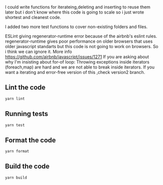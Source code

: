 I could write functions for iterateing,deleting and inserting to reuse them later but i don't know where this code is going to scale so i just wrote shortest and cleanest code.

I added two more test functions to cover non-existing folders and files.

ESLint giving regenerator-runtime error because of the airbnb's eslint rules. regenerator-runtime gives poor performance on older browsers that uses older javascript standarts but this code is not going to work on browsers. So i think we can ignore it.
More info https://github.com/airbnb/javascript/issues/1271
If you are asking about why I'm insisting about for-of loop: Throwing exceptions inside iterators (foreach,map) are hard and we are not able to break inside iterators.
If you want a iterating and error-free version of this ,check version2 branch.

## Lint the code

```bash
yarn lint
```

## Running tests

```bash
yarn test
```

## Format the code

```bash
yarn format
```

## Build the code

```bash
yarn build
```

